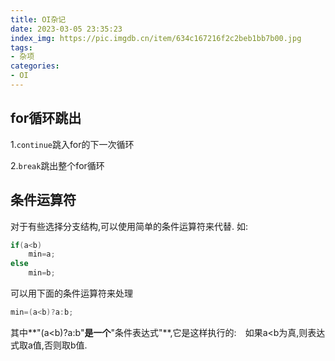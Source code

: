 ```yaml
---
title: OI杂记
date: 2023-03-05 23:35:23
index_img: https://pic.imgdb.cn/item/634c167216f2c2beb1bb7b00.jpg
tags:
- 杂项
categories: 
- OI
---
```


## for循环跳出

1.`continue`跳入for的下一次循环

2.`break`跳出整个for循环

## 条件运算符

对于有些选择分支结构,可以使用简单的条件运算符来代替. 如:

```c++
if(a<b)
	min=a;
else
	min=b;
```

可以用下面的条件运算符来处理

```c++
min=(a<b)?a:b;
```


其中**"(a<b)?a:b"**是一个**"条件表达式"**,它是这样执行的:　如果a<b为真,则表达式取a值,否则取b值.
